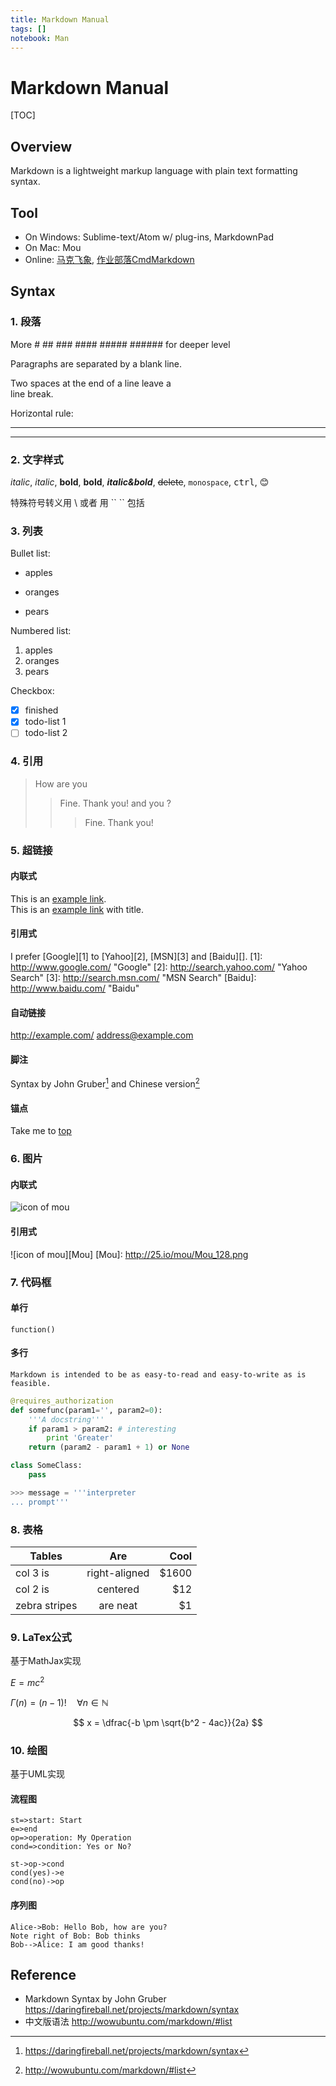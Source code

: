 ```yaml
---
title: Markdown Manual
tags: []
notebook: Man
---
```


<a name="top"></a>

# Markdown Manual

[TOC]

## Overview
Markdown is a lightweight markup language with plain text formatting syntax.

## Tool
+ On Windows: Sublime-text/Atom w/ plug-ins, MarkdownPad
+ On Mac: Mou
+ Online: [马克飞象](https://maxiang.io), [作业部落CmdMarkdown](https://www.zybuluo.com/mdeditor)

## Syntax
### 1. 段落
More # ## ### #### ##### ###### for deeper level

Paragraphs are separated by a blank line.

Two spaces at the end of a line leave a   
line break.

Horizontal rule: 

***

---

### 2. 文字样式
_italic_, *italic*, __bold__, **bold**, ***italic&bold***, ~~delete~~, `monospace`, <kbd>ctrl</kbd>, :blush:​

特殊符号转义用 \ 或者 用 \`\`   \`\` 包括

### 3. 列表
Bullet list:
* apples
- oranges
+ pears

Numbered list:
1. apples
2. oranges
3. pears

Checkbox:
- [x] finished
- [x] todo-list 1
- [ ] todo-list 2

### 4. 引用
> How are you
>
>> Fine. Thank you! and you ?
>>
>>> Fine. Thank you!

### 5. 超链接
#### 内联式
This is an [example link](http://example.com/).   
This is an [example link](http://example.com/ "title") with title.

#### 引用式
I prefer [Google][1] to [Yahoo][2], [MSN][3] and [Baidu][]. 
[1]: http://www.google.com/ "Google"
[2]: http://search.yahoo.com/ "Yahoo Search"
[3]: http://search.msn.com/ "MSN Search"
[Baidu]: http://www.baidu.com/ "Baidu"

#### 自动链接
<http://example.com/>
<address@example.com>

#### 脚注
Syntax by John Gruber[^syntax] and Chinese version[^syntax-ch]

[^syntax]: https://daringfireball.net/projects/markdown/syntax 

[^syntax-ch]: http://wowubuntu.com/markdown/#list 

#### 锚点
Take me to [top](#top)

### 6. 图片
#### 内联式
![icon of mou](http://25.io/mou/Mou_128.png)

#### 引用式
![icon of mou][Mou]
[Mou]: http://25.io/mou/Mou_128.png

### 7. 代码框
#### 单行
`function()`

#### 多行
    Markdown is intended to be as easy-to-read and easy-to-write as is feasible.

```python
@requires_authorization
def somefunc(param1='', param2=0):
    '''A docstring'''
    if param1 > param2: # interesting
        print 'Greater'
    return (param2 - param1 + 1) or None

class SomeClass:
    pass

>>> message = '''interpreter
... prompt'''
```

### 8. 表格
| Tables        | Are           | Cool  |
| ------------- |:-------------:| -----:|
| col 3 is      | right-aligned | $1600 |
| col 2 is      | centered      |   $12 |
| zebra stripes | are neat      |    $1 |

### 9. LaTex公式
基于MathJax实现

$E=mc^2$

$\Gamma(n) = (n-1)!\quad\forall n\in\mathbb N$

$$ x = \dfrac{-b \pm \sqrt{b^2 - 4ac}}{2a} $$

### 10. 绘图
基于UML实现

#### 流程图
``` flow
st=>start: Start
e=>end
op=>operation: My Operation
cond=>condition: Yes or No?

st->op->cond
cond(yes)->e
cond(no)->op
```

#### 序列图
```sequence
Alice->Bob: Hello Bob, how are you?
Note right of Bob: Bob thinks
Bob-->Alice: I am good thanks!
```

## Reference
+ Markdown Syntax by John Gruber https://daringfireball.net/projects/markdown/syntax
+ 中文版语法 http://wowubuntu.com/markdown/#list